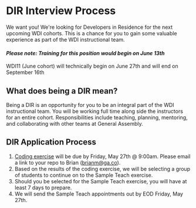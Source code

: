 # DIR Interview Process

We want you! We're looking for Developers in Residence for the next upcoming WDI cohorts. This is a chance for you to gain some valuable experience as part of the WDI instructional team.
#### *Please note: Training for this position would begin on June 13th*

WDI11 (June cohort) will technically begin on June 27th and will end on September 16th

## What does being a DIR mean?
  Being a DIR is an opportunity for you to be an integral part of the WDI instructional team. You will be working full time along side the instructors for an entire cohort. Responsibilities include teaching, planning, mentoring, and collaborating with other teams at General Assembly.

## DIR Application Process

1. [Coding exercise](https://github.com/GA-WDI/instructor-code-challenge) will be due by Friday, May 27th @ 9:00am. Please email a link to your repo to Brian (brianm@ga.co).
2. Based on the results of the coding exercise, we will be selecting a group of students to continue on to the Sample Teach exercise.
3. Should you be selected for the Sample Teach exercise, you will have at least 7 days to prepare.
4. We will send the Sample Teach appointments out by EOD Friday, May 27th.
